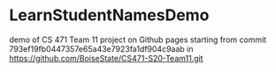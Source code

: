 # LearnStudentNamesDemo
demo of CS 471 Team 11 project on Github pages
starting from commit 793ef19fb0447357e65a43e7923fa1df904c9aab in https://github.com/BoiseState/CS471-S20-Team11.git
